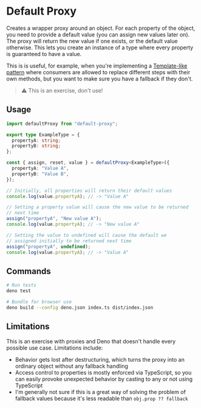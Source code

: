 # Default Proxy

Creates a wrapper proxy around an object. For each property of the object, you
need to provide a default value (you can assign new values later on). The proxy
will return the new value if one exists, or the default value otherwise. This
lets you create an instance of a type where every property is guaranteed to have
a value.

This is is useful, for example, when you're implementing a [Template-like pattern](https://en.wikipedia.org/wiki/Template_method_pattern) where consumers are allowed to replace different steps with their own methods, but you want to make sure you have a fallback if they don't.

> ⚠️ This is an exercise, don't use!

## Usage

```ts
import defaultProxy from "default-proxy";

export type ExampleType = {
  propertyA: string;
  propertyB: string;
};

const { assign, reset, value } = defaultProxy<ExampleType>({
  propertyA: "Value A",
  propertyB: "Value B",
});

// Initially, all properties will return their default values
console.log(value.propertyA); // -> "Value A"

// Setting a property value will cause the new value to be returned
// next time
assign("propertyA", "New value A");
console.log(value.propertyA); // -> "New value A"

// Setting the value to undefined will cause the default we
// assigned initially to be returned next time
assign("propertyA", undefined);
console.log(value.propertyA); // -> "Value A"
```

## Commands

```sh
# Run tests
deno test

# Bundle for browser use
deno build --config deno.json index.ts dist/index.json
```

## Limitations

This is an exercise with proxies and Deno that doesn't handle every possible use
case. Limitations include:

- Behavior gets lost after destructuring, which turns the proxy into an ordinary
  object without any fallback handling
- Access control to properties is mostly enforced via TypeScript, so you can easily provoke unexpected behavior by casting to any or not using TypeScript
- I'm generally not sure if this is a great way of solving the problem of fallback values because it's less readable than `obj.prop ?? fallback`
